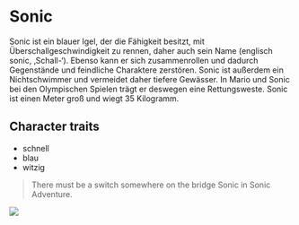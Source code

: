 # Sonic

Sonic ist ein blauer Igel, der die Fähigkeit besitzt, mit Überschallgeschwindigkeit zu rennen, daher auch sein Name (englisch sonic, ‚Schall-‘). Ebenso kann er sich zusammenrollen und dadurch Gegenstände und feindliche Charaktere zerstören. Sonic ist außerdem ein Nichtschwimmer und vermeidet daher tiefere Gewässer. In Mario und Sonic bei den Olympischen Spielen trägt er deswegen eine Rettungsweste. Sonic ist einen Meter groß und wiegt 35 Kilogramm.

## Character traits

* schnell
* blau
* witzig

> There must be a switch somewhere on the bridge Sonic in Sonic Adventure.

<img src="https://www.film.tv/upload/bilder/filmshot_klein/2020/sonic-rennt-thumb-960-retina.jpg"/>